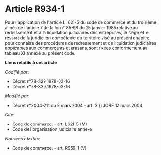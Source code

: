 # Article R934-1

Pour l'application de l'article L. 621-5 du code de commerce et du troisième alinéa de l'article 7 de la loi n° 85-98 du 25
janvier 1985 relative au redressement et à la liquidation judiciaires des entreprises, le siège et le ressort de la
juridiction compétente du territoire visé au présent chapitre, pour connaître des procédures de redressement et de
liquidation judiciaires applicables aux commerçants et artisans, sont fixées conformément au tableau XI annexé au présent
code.

**Liens relatifs à cet article**

_Codifié par_:

  - Décret n°78-329 1978-03-16
  - Décret n°78-330 1978-03-16

_Modifié par_:

  - Décret n°2004-211 du 9 mars 2004 - art. 3 () JORF 12 mars 2004

_Cite_:

  - Code de commerce. - art. L621-5 (M)
  - Code de l'organisation judiciaire annexe

_Nouveaux textes_:

  - Code de commerce. - art. R956-1 (V)
